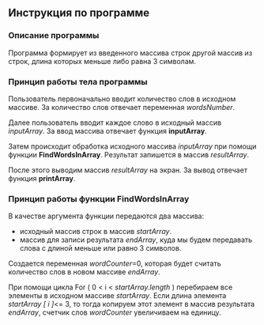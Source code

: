 ## Инструкция по программе

### Описание программы
Программа формирует из введенного массива строк другой массив из строк, длина которых меньше либо равна 3 символам. 

### Принцип работы тела программы
Пользователь первоначально вводит количество слов в исходном массиве. За количество слов отвечает переменная *wordsNumber*.

Далее пользователь вводит каждое слово в исходный массив *inputArray*. За ввод массива отвечает функция **inputArray**.

Затем происходит обработка исходного массива *inputArray* при помощи функции **FindWordsInArray**. Результат запишется в массив *resultArray*.

После этого выводим массив *resultArray* на экран. За вывод отвечает функция **printArray**.

### Принцип работы функции **FindWordsInArray**
В качестве аргумента функции передаются два массива:
* исходный массив строк в массив *startArray*. 
* массив для записи результата *endArray*, куда мы будем передавать слова с длиной меньше или равно 3 символов. 

Создается переменная *wordCounter*=0, которая будет считать количество слов в новом массиве  *endArray*. 

При помощи цикла For ( 0 < i < *startArray.length* ) перебираем все элементы  в исходном массиве *startArray*. Если длина элемента *startArray [ i ]*<= 3, то тогда копируем этот элемент в массив результата *endArray*, счетчик слов *wordCounter* увеличиваем на единицу.


<!-- Ниже приведена блок-схема  функции **FindWordsInArray**

![блок схема функции FindWordsInArray](block_diagram.jpg) -->